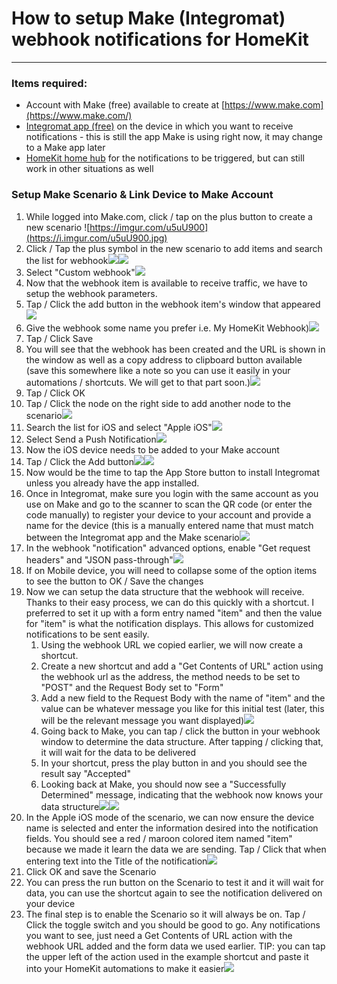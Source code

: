 # How to setup Make (Integromat) webhook notifications for HomeKit
-----
### Items required:
- Account with Make (free) available to create at [https://www.make.com](https://www.make.com/)
- [Integromat app (free)](https://apps.apple.com/app/id1177073656) on the device in which you want to receive notifications - this is still the app Make is using right now, it may change to a Make app later
- [HomeKit home hub](https://support.apple.com/en-us/HT207057) for the notifications to be triggered, but can still work in other situations as well

### Setup Make Scenario & Link Device to Make Account
1. While logged into Make.com, click / tap on the plus button to create a new scenario ![https://imgur.com/u5uU900](https://i.imgur.com/u5uU900.jpg)
2. Click / Tap the plus symbol in the new scenario to add items and search the list for webhook![](https://i.imgur.com/zexWoNw.png)![](https://i.imgur.com/JTOH4rn.jpg)
2. Select "Custom webhook"![](https://i.imgur.com/bHnOlCp.jpg)
3. Now that the webhook item is available to receive traffic, we have to setup the webhook parameters.
4. Tap / Click the add button in the webhook item's window that appeared ![](https://i.imgur.com/rMSX206.jpg)
5. Give the webhook some name you prefer i.e. My HomeKit Webhook)![](https://i.imgur.com/g4BLaO7.jpg)
6. Tap / Click Save
8. You will see that the webhook has been created and the URL is shown in the window as well as a copy address to clipboard button available (save this somewhere like a note so you can use it easily in your automations / shortcuts. We will get to that part soon.)![](https://i.imgur.com/kviBR6U.jpg)
9. Tap / Click OK
10. Tap / Click the node on the right side to add another node to the scenario![](https://i.imgur.com/BRT7Kk2.jpg)
11. Search the list for iOS and select "Apple iOS"![](https://i.imgur.com/VchxumW.jpg)
12. Select Send a Push Notification![](https://i.imgur.com/3LZGwMm.jpg)
13. Now the iOS device needs to be added to your Make account
14. Tap / Click the Add button![](https://i.imgur.com/d5jvn9W.png)![](https://i.imgur.com/Wldca2d.png)
15. Now would be the time to tap the App Store button to install Integromat unless you already have the app installed.
16. Once in Integromat, make sure you login with the same account as you use on Make and go to the scanner to scan the QR code (or enter the code manually) to register your device to your account and provide a name for the device (this is a manually entered name that must match between the Integromat app and the Make scenario![](https://i.imgur.com/soH6hPS.jpg)
17. In the webhook "notification" advanced options, enable "Get request headers" and "JSON pass-through"![](https://i.imgur.com/xlsZ5i4.png)
18. If on Mobile device, you will need to collapse some of the option items to see the button to OK / Save the changes
19. Now we can setup the data structure that the webhook will receive. Thanks to their easy process, we can do this quickly with a shortcut. I preferred to set it up with a form entry named "item" and then the value for "item" is what the notification displays. This allows for customized notifications to be sent easily.
	1. Using the webhook URL we copied earlier, we will now create a shortcut. 
	2. Create a new shortcut and add a "Get Contents of URL" action using the webhook url as the address, the method needs to be set to "POST" and the Request Body set to "Form"
	3. Add a new field to the Request Body with the name of "item" and the value can be whatever message you like for this initial test (later, this will be the relevant message you want displayed)![](https://i.imgur.com/mdQajhU.jpg)
	4. Going back to Make, you can tap / click the button in your webhook window to determine the data structure. After tapping / clicking that, it will wait for the data to be delivered
	5. In your shortcut, press the play button in and you should see the result say "Accepted"
	6. Looking back at Make, you should now see a "Successfully Determined" message, indicating that the webhook now knows your data structure![](https://i.imgur.com/t5CKK0T.jpg)![](https://i.imgur.com/aRZBbbI.jpg)
20. In the Apple iOS mode of the scenario, we can now ensure the device name is selected and enter the information desired into the notification fields. You should see a red / maroon colored item named "item" because we made it learn the data we are sending. Tap / Click that when entering text into the Title of the notification![](https://i.imgur.com/emtmc5J.png)
21. Click OK and save the Scenario
22. You can press the run button on the Scenario to test it and it will wait for data, you can use the shortcut again to see the notification delivered on your device
23. The final step is to enable the Scenario so it will always be on. Tap / Click the toggle switch and you should be good to go. Any notifications you want to see, just need a Get Contents of URL action with the webhook URL added and the form data we used earlier. TIP: you can tap the upper left of the action used in the example shortcut and paste it into your HomeKit automations to make it easier![](https://i.imgur.com/MioFPdt.jpg)
